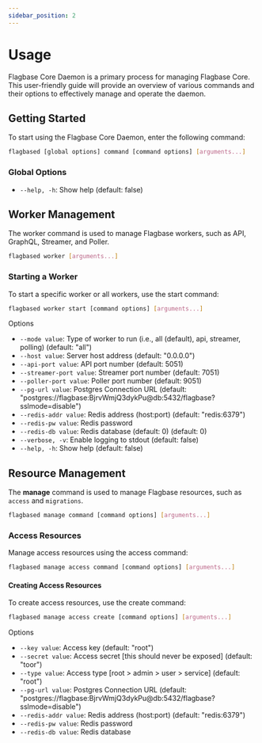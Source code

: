 ```yaml
---
sidebar_position: 2
---
```


# Usage

Flagbase Core Daemon is a primary process for managing Flagbase Core. This user-friendly guide will provide an overview of various commands and their options to effectively manage and operate the daemon.

## Getting Started

To start using the Flagbase Core Daemon, enter the following command:

```bash
flagbased [global options] command [command options] [arguments...]
```

### Global Options
* `--help, -h`: Show help (default: false)


## Worker Management

The worker command is used to manage Flagbase workers, such as API, GraphQL, Streamer, and Poller.

```bash
flagbased worker [arguments...]
```

### Starting a Worker
To start a specific worker or all workers, use the start command:

```bash
flagbased worker start [command options] [arguments...]
```

Options
* `--mode value`: Type of worker to run (i.e., all (default), api, streamer, polling) (default: "all")
* `--host value`: Server host address (default: "0.0.0.0")
* `--api-port value`: API port number (default: 5051)
* `--streamer-port value`: Streamer port number (default: 7051)
* `--poller-port value`: Poller port number (default: 9051)
* `--pg-url value`: Postgres Connection URL (default: "postgres://flagbase:BjrvWmjQ3dykPu@db:5432/flagbase?sslmode=disable")
* `--redis-addr value`: Redis address (host:port) (default: "redis:6379")
* `--redis-pw value`: Redis password
* `--redis-db value`: Redis database (default: 0) (default: 0)
* `--verbose, -v`: Enable logging to stdout (default: false)
* `--help, -h`: Show help (default: false)

## Resource Management

The **manage** command is used to manage Flagbase resources, such as `access` and `migrations`.

```bash
flagbased manage command [command options] [arguments...]
```

### Access Resources

Manage access resources using the access command:

```bash
flagbased manage access command [command options] [arguments...]
```

#### Creating Access Resources

To create access resources, use the create command:

```bash
flagbased manage access create [command options] [arguments...]
```

Options
* `--key value`: Access key (default: "root")
* `--secret value`: Access secret [this should never be exposed] (default: "toor")
* `--type value`: Access type [root > admin > user > service] (default: "root")
* `--pg-url value`: Postgres Connection URL (default: "postgres://flagbase:BjrvWmjQ3dykPu@db:5432/flagbase?sslmode=disable")
* `--redis-addr value`: Redis address (host:port) (default: "redis:6379")
* `--redis-pw value`: Redis password
* `--redis-db value`: Redis database 